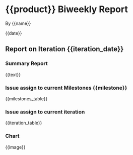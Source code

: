 # {{product}} Biweekly Report

By {{name}}

{{date}}

## Report on Iteration {{iteration_date}}

### Summary Report

{{text}}

### Issue assign to current Milestones {{milestone}}

{{milestones_table}}

### Issue assign to current iteration

{{iteration_table}}

### Chart

{{image}}
